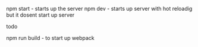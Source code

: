 npm start  - starts up the server
npm dev - starts up server with hot reloadig but it dosent start up server

todo

npm run build - to start up webpack